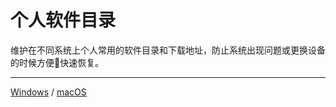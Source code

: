 # 个人软件目录

维护在不同系统上个人常用的软件目录和下载地址，防止系统出现问题或更换设备的时候方便快速恢复。

---

[Windows](https://github.com/aoitechs/my-app-list/tree/master/windows) / [macOS](https://github.com/aoitechs/my-app-list/tree/master/macos)
